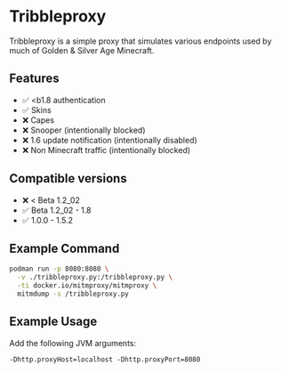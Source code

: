 # Tribbleproxy

Tribbleproxy is a simple proxy that simulates various endpoints used by much of Golden & Silver Age Minecraft.

## Features

- :white_check_mark: <b1.8 authentication
- :white_check_mark: Skins
- :x: Capes
- :x: Snooper (intentionally blocked)
- :x: 1.6 update notification (intentionally disabled)
- :x: Non Minecraft traffic (intentionally blocked)

## Compatible versions

- :x: < Beta 1.2_02
- :white_check_mark: Beta 1.2_02 - 1.8
- :white_check_mark: 1.0.0 - 1.5.2

## Example Command

```bash
podman run -p 8080:8080 \
  -v ./tribbleproxy.py:/tribbleproxy.py \
  -ti docker.io/mitmproxy/mitmproxy \
  mitmdump -s /tribbleproxy.py
```

## Example Usage

Add the following JVM arguments:

```
-Dhttp.proxyHost=localhost -Dhttp.proxyPort=8080
```
